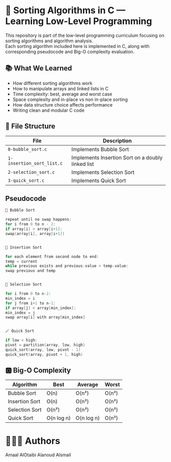 # 🔄 Sorting Algorithms in C — Learning Low-Level Programming
This repository is part of the low-level programming curriculum focusing on sorting algorithms and algorithm analysis.  
Each sorting algorithm included here is implemented in C, along with corresponding pseudocode and Big-O complexity evaluation.



## 📚 What We Learned

* How different sorting algorithms work
* How to manipulate arrays and linked lists in C
* Time complexity: best, average and worst case
* Space complexity and in-place vs non in-place sorting
* How data structure choice affects performance
* Writing clean and modular C code



## 📂 File Structure

| File | Description |
|------|-------------|
| `0-bubble_sort.c` | Implements Bubble Sort |
| `1-insertion_sort_list.c` | Implements Insertion Sort on a doubly linked list |
| `2-selection_sort.c` | Implements Selection Sort |
| `3-quick_sort.c` | Implements Quick Sort |




## Pseudocode

```c
🫧 Bubble Sort

repeat until no swap happens:
for i from 0 to n - 2:
if array[i] > array[i+1]:
swap(array[i], array[i+1])


📇 Insertion Sort

for each element from second node to end:
temp = current
while previous exists and previous.value > temp.value:
swap previous and temp


🎯 Selection Sort

for i from 0 to n-2:
min_index = i
for j from i+1 to n-1:
if array[j] < array[min_index]:
min_index = j
swap array[i] with array[min_index]


🪄 Quick Sort

if low < high:
pivot = partition(array, low, high)
quick_sort(array, low, pivot - 1)
quick_sort(array, pivot + 1, high)

`````

## 🅾️ Big-O Complexity

| Algorithm | Best | Average | Worst 
|----------|------|---------|-------|
| Bubble Sort | O(n) | O(n²) | O(n²) | 
| Insertion Sort | O(n) | O(n²) | O(n²) |
| Selection Sort | O(n²) | O(n²) | O(n²) |
| Quick Sort | O(n log n) | O(n log n) | O(n²) |


# 👩🏻‍💻 Authors

Amaal AlOtaibi
Alanoud Alsmail
